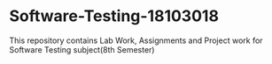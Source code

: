 # Software-Testing-18103018
This repository contains Lab Work, Assignments and Project work for Software Testing subject(8th Semester)
